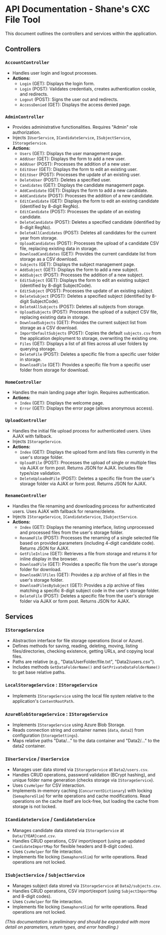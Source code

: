 # API Documentation - Shane's CXC File Tool

This document outlines the controllers and services within the application.

## Controllers

### `AccountController`
- Handles user login and logout processes.
- **Actions:**
    - `Login` (GET): Displays the login form.
    - `Login` (POST): Validates credentials, creates authentication cookie, and redirects.
    - `Logout` (POST): Signs the user out and redirects.
    - `AccessDenied` (GET): Displays the access denied page.

### `AdminController`
- Provides administrative functionalities. Requires "Admin" role authorization.
- Injects `IUserService`, `ICandidateService`, `ISubjectService`, `IStorageService`.
- **Actions:**
    - `Users` (GET): Displays the user management page.
    - `AddUser` (GET): Displays the form to add a new user.
    - `AddUser` (POST): Processes the addition of a new user.
    - `EditUser` (GET): Displays the form to edit an existing user.
    - `EditUser` (POST): Processes the update of an existing user.
    - `DeleteUser` (POST): Deletes a specified user.
    - `Candidates` (GET): Displays the candidate management page.
    - `AddCandidate` (GET): Displays the form to add a new candidate.
    - `AddCandidate` (POST): Processes the addition of a new candidate.
    - `EditCandidate` (GET): Displays the form to edit an existing candidate (identified by 8-digit RegNo).
    - `EditCandidate` (POST): Processes the update of an existing candidate.
    - `DeleteCandidate` (POST): Deletes a specified candidate (identified by 8-digit RegNo).
    - `DeleteAllCandidates` (POST): Deletes all candidates for the current year from storage.
    - `UploadCandidates` (POST): Processes the upload of a candidate CSV file, replacing existing data in storage.
    - `DownloadCandidates` (GET): Provides the current candidate list from storage as a CSV download.
    - `Subjects` (GET): Displays the subject management page.
    - `AddSubject` (GET): Displays the form to add a new subject.
    - `AddSubject` (POST): Processes the addition of a new subject.
    - `EditSubject` (GET): Displays the form to edit an existing subject (identified by 8-digit SubjectCode).
    - `EditSubject` (POST): Processes the update of an existing subject.
    - `DeleteSubject` (POST): Deletes a specified subject (identified by 8-digit SubjectCode).
    - `DeleteAllSubjects` (POST): Deletes all subjects from storage.
    - `UploadSubjects` (POST): Processes the upload of a subject CSV file, replacing existing data in storage.
    - `DownloadSubjects` (GET): Provides the current subject list from storage as a CSV download.
    - `ImportDefaultSubjects` (POST): Copies the default `subjects.csv` from the application deployment to storage, overwriting the existing one.
    - `Files` (GET): Displays a list of all files across all user folders by querying storage.
    - `DeleteFile` (POST): Deletes a specific file from a specific user folder in storage.
    - `DownloadFile` (GET): Provides a specific file from a specific user folder from storage for download.

### `HomeController`
- Handles the main landing page after login. Requires authentication.
- **Actions:**
    - `Index` (GET): Displays the welcome page.
    - `Error` (GET): Displays the error page (allows anonymous access).

### `UploadController`
- Handles the initial file upload process for authenticated users. Uses AJAX with fallback.
- Injects `IStorageService`.
- **Actions:**
    - `Index` (GET): Displays the upload form and lists files currently in the user's storage folder.
    - `UploadFile` (POST): Processes the upload of single or multiple files via AJAX or form post. Returns JSON for AJAX. Includes file type/size validation.
    - `DeleteUploadedFile` (POST): Deletes a specific file from the user's storage folder via AJAX or form post. Returns JSON for AJAX.

### `RenameController`
- Handles the file renaming and downloading process for authenticated users. Uses AJAX with fallback for rename/delete.
- Injects `IStorageService`, `ICandidateService`, `ISubjectService`.
- **Actions:**
    - `Index` (GET): Displays the renaming interface, listing unprocessed and processed files from the user's storage folder.
    - `RenameFile` (POST): Processes the renaming of a single selected file based on provided parameters (including 4-digit candidate code). Returns JSON for AJAX.
    - `GetFileInline` (GET): Retrieves a file from storage and returns it for inline display in the browser.
    - `DownloadFile` (GET): Provides a specific file from the user's storage folder for download.
    - `DownloadAllFiles` (GET): Provides a zip archive of all files in the user's storage folder.
    - `DownloadFilesBySubject` (GET): Provides a zip archive of files matching a specific 8-digit subject code in the user's storage folder.
    - `DeleteFile` (POST): Deletes a specific file from the user's storage folder via AJAX or form post. Returns JSON for AJAX.

## Services

### `IStorageService`
- Abstraction interface for file storage operations (local or Azure).
- Defines methods for saving, reading, deleting, moving, listing files/directories, checking existence, getting URLs, and copying local files.
- Paths are relative (e.g., "Data/UserFolder/file.txt", "Data2/users.csv").
- Includes methods `GetDataFolderName()` and `GetPrivateDataFolderName()` to get base relative paths.

### `LocalStorageService` : `IStorageService`
- Implements `IStorageService` using the local file system relative to the application's `ContentRootPath`.

### `AzureBlobStorageService` : `IStorageService`
- Implements `IStorageService` using Azure Blob Storage.
- Reads connection string and container names (`data`, `data2`) from configuration (`StorageSettings`).
- Maps relative paths "Data/..." to the data container and "Data2/..." to the data2 container.

### `IUserService` / `UserService`
- Manages user data stored via `IStorageService` at `Data2/users.csv`.
- Handles CRUD operations, password validation (BCrypt hashing), and unique folder name generation (checks storage via `IStorageService`).
- Uses `CsvHelper` for CSV interaction.
- Implements in-memory caching (`ConcurrentDictionary`) with locking (`SemaphoreSlim`) for write operations and cache modifications. Read operations on the cache itself are lock-free, but loading the cache from storage is not locked.

### `ICandidateService` / `CandidateService`
- Manages candidate data stored via `IStorageService` at `Data/{YEAR}cand.csv`.
- Handles CRUD operations, CSV import/export (using an updated `CandidateImportMap` for flexible headers and 8-digit codes).
- Uses `CsvHelper` for file interaction.
- Implements file locking (`SemaphoreSlim`) for write operations. Read operations are not locked.

### `ISubjectService` / `SubjectService`
- Manages subject data stored via `IStorageService` at `Data2/subjects.csv`.
- Handles CRUD operations, CSV import/export (using `SubjectImportMap` and 8-digit codes).
- Uses `CsvHelper` for file interaction.
- Implements file locking (`SemaphoreSlim`) for write operations. Read operations are not locked.

*(This documentation is preliminary and should be expanded with more detail on parameters, return types, and error handling.)*
